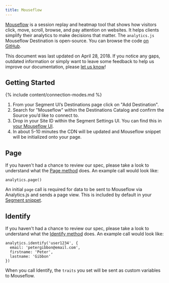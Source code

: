```yaml
---
title: Mouseflow
---
```


[Mouseflow](https://mouseflow.com/) is a session replay and heatmap tool that shows how visitors click, move, scroll, browse, and pay attention on websites. It helps clients simplify their analytics to make decisions that matter. The `analytics.js` Mouseflow Destination is open-source. You can browse the code [on GitHub](hhttps://github.com/segment-integrations/analytics.js-integration-mouseflow).

This document was last updated on April 28, 2018. If you notice any gaps, outdated information or simply want to leave some feedback to help us improve our documentation, please [let us know](https://segment.com/help/contact)!

## Getting Started

{% include content/connection-modes.md %}

1. From your Segment UI’s Destinations page click on "Add Destination".
2. Search for "Mouseflow" within the Destinations Catalog and confirm the Source you’d like to connect to.
3. Drop in your Site ID within the Segment Settings UI. You can find this in [your Mouseflow UI](http://help.mouseflow.com/knowledge_base/topics/how-do-i-find-my-mouseflow-site-id).
4. In about 5-10 minutes the CDN will be updated and Mouseflow snippet will be initialized onto your page.

## Page

If you haven't had a chance to review our spec, please take a look to understand what the [Page method](https://segment.com/docs/spec/page/) does. An example call would look like:
```
analytics.page()
```
An initial `page` call is required for data to be sent to Mouseflow via Analytics.js and sends a page view. This is included by default in your [Segment snippet](/docs/sources/website/analytics.js/quickstart/#step-1-copy-the-snippet).

## Identify

If you haven't had a chance to review our spec, please take a look to understand what the [Identify method](https://segment.com/docs/spec/identify/) does. An example call would look like:
```
analytics.identify('user1234', {
  email: 'petergibbon@email.com',
  firstname: 'Peter',
  lastname: 'Gibbon'
})
```
When you call Identify, the `traits` you set will be sent as custom variables to Mouseflow.
